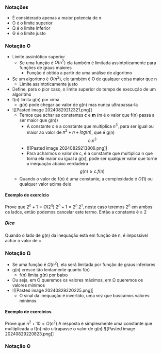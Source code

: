 
### Notações
- É considerado apenas a maior potencia de n
- O é o limite superior
- Ω é o limite inferior
- Θ é o limite justo
### Notação O
- Limite assintótico superior
	- Se uma função é $O(n^2)$ ela também é limitada assintoticamente para funções de graus maiores
		- Função é obtida a partir de uma análise de algoritmo
- Se um algoritmo é $O(n^2)$, ele também é O de qualquer coisa maior que n
	- Limite assintoticamente justo
- Define, para o pior caso, o limite superior do tempo de execução de um algoritmo
- f(n) limita g(n) por cima
	- g(n) pode chegar ao valor de g(n) mas nunca ultrapassa-la
- ![[Pasted image 20240829212321.png]]
	- Temos que achar as constantes **c** e **m** (m é o valor que f(n) passa a ser maior que g(n))
		- A constante c é a constante que multiplica $n^3$, para ser igual ou maior ao valor de $n^2 + n + log(n)$, que é g(n)$$
c.n^3
$$
		- ![[Pasted image 20240829213809.png]]
		- Para acharmos o valor de c, é a constante que multiplica n que torna ela maior ou igual a g(x), pode ser qualquer valor que torne a inequação abaixo verdadeira$$
					g(n) ≥ c.f(n) 
		$$
	- Quando o valor de f(n) é uma constante, a complexidade é $O(1)$ ou qualquer valor acima dele
#### Exemplo de exercício
Prove que $2^n+1 = O(2^n)$
$2^n+1 = 2^n.2^1$, neste caso teremos $2^n$ em ambos os lados, então podemos cancelar este termo. Então a constante é ≥ 2 
##### Dica
Quando o lado de g(n) da inequação está em função de n, é impossível achar o valor de c
### Notação Ω
- Se uma função é $Ω(n^2)$, ela será limitada por função de graus inferiores
- g(n) cresce tão lentamente quanto f(n)
	- f(n) limita g(n) por baixo
- Ou seja, em O queremos os valores máximos, em Ω queremos os valores mínimos
- ![[Pasted image 20240829220225.png]]
	- O sinal da inequação é invertido, uma vez que buscamos valores mínimos
#### Exemplo de exercícios
Prove que $n^2 + 10 = Ω(n^2)$
A resposta é simplesmente uma constante que multiplicada a f(n) não ultrapasse o valor de g(n)
![[Pasted image 20240829220823.png]]

### Notação Θ

